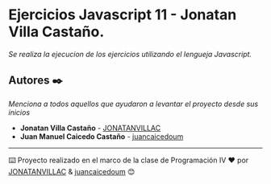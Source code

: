 # Ejercicios Javascript 11 - Jonatan Villa Castaño.

*Se realiza la ejecucion de los ejercicios utilizando el lengueja Javascript.*

## Autores ✒️

_Menciona a todos aquellos que ayudaron a levantar el proyecto desde sus inicios_

* **Jonatan Villa Castaño** - [JONATANVILLAC](https://github.com/JONATANVILLAC)
* **Juan Manuel Caicedo Castaño** - [juancaicedoum](https://github.com/juancaicedoum)
---
⌨️ Proyecto realizado en el marco de la clase de Programación IV ❤️ por [JONATANVILLAC](https://github.com/JONATANVILLAC) & [juancaicedoum](https://github.com/juancaicedoum) 😊
